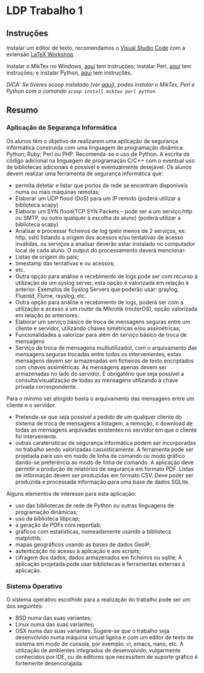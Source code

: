 # LDP Trabalho 1

## Instruções

Instalar um editor de texto, recomendamos o [Visual Studio Code](https://code.visualstudio.com/) com a extensão [LaTeX Workshop](https://marketplace.visualstudio.com/items?itemName=James-Yu.latex-workshop).

Instalar o MikTex no Windows, [aqui](https://miktex.org/howto/install-miktex) tem instruções; instalar Perl, [aqui](https://strawberryperl.com/) tem instruções; e instalar Python, [aqui](https://www.python.org/downloads/) tem instruções.

_DICA: Se tiveres scoop instalado (ver [aqui](https://scoop.sh/)), podes instalar o MikTex, Perl e Python com o comando `scoop install miktex perl python`._

## Resumo

### Aplicação de Segurança Informática

Os alunos têm o objetivo de realizarem uma aplicação de segurança informática construída com uma linguagem de programação dinâmica: Python; Ruby; Perl ou PHP. Recomenda-se o uso de Python. A escrita de código adicional na linguagem de programação C/C++ com o eventual uso de bibliotecas adicionais é possível e eventualmente desejável.
Os alunos devem realizar uma ferramenta de segurança informática que:

- permita detetar e listar que portos de rede se encontram disponíveis numa ou mais máquinas remotas;
- Elaborar um UDP flood (DoS) para um IP remoto (poderá utilizar a biblioteca scapy)
- Elaborar um SYN flood(TCP SYN Packets – pode ser a um serviço http ou SMTP, ou outro qualquer à escolha do aluno) (poderá utilizar a biblioteca scapy)
- Analisar e processar ficheiros de log (pelo menos de 2 serviços, ex: http, ssh) listando a origem dos acessos e/ou tentativas de acesso inválidas, os serviços a analisar deverão estar instalado no computador local de cada aluno. O output do processamento deverá mencionar:
- Listas de origem do país;
- timestamp das tentativas e ou acessos;
- etc.
- Outra opção para análise e recebimento de logs pode ser com recurso à utilização de um syslog server, esta opção é valorizada em relação à anterior. Exemplos de Syslog Servers que poderão usar: graylog, Fluentd, Flume, rsyslog, etc.
- Outra opção para análise e recebimento de logs, poderá ser com a utilização e acesso a um router da Mikrotik (routerOS), opção valorizada em relação às anteriores.
- Elaborar um serviço básico de troca de mensagens seguras entre um cliente e servidor, utilizando chaves
  simétricas e/ou assimétricas;
- Funcionalidades a valorizar para além do serviço básico de troca de mensagens
- Serviço de troca de mensagens multiutilizador, com o arquivamento das mensagens seguras trocadas entre todos os intervenientes, estas mensagens devem ser armazenadas em ficheiros de texto encriptados com chaves assimétricas. As mensagens apenas devem ser armazenadas no lado do servidor. É obrigatório que seja possível a consulta/visualização de todas as mensagens utilizando a chave privada correspondente.

Para o mínimo ser atingido basta o arquivamento das mensagens entre um cliente e o servidor.

- Pretende-se que seja possível a pedido de um qualquer cliente do sistema de troca de
  mensagens a listagem, a remoção, o download de todas as mensagens arquivadas
  existentes no servidor em que o cliente foi interveniente.
- outras caraterísticas de segurança informática podem ser incorporadas no trabalho sendo valorizadas casuisticamente.
  A ferramenta pode ser projetada para uso em modo de linha de comando ou modo gráfico dando-se preferência ao modo de linha de comando.
  A aplicação deve permitir a produção de relatórios de segurança em formato PDF. Listas de informação devem ser produzidas em formato CSV. Deve poder ser produzida e processada informação para uma base de dados SQLite.

Alguns elementos de interesse para esta aplicação:

- uso das bibliotecas de rede de Python ou outras linguagens de programação dinâmicas;
- uso da biblioteca libpcap;
- a geração de PDFs com reportlab;
- gráficos com estatísticas, nomeadamente usando a biblioteca matplotlib;
- mapas geográficos usando as bases de dados GeoIP;
- autenticação no acesso à aplicação e aos scripts;
- cifragem dos dados, dados armazenados em ficheiros ou sqlite;
  A aplicação projetada pode usar bibliotecas e ferramentas externas à aplicação.

### Sistema Operativo

O sistema operativo escolhido para a realização do trabalho pode ser um dos seguintes:

- BSD numa das suas variantes;
- Linux numa das suas variantes;
- OSX numa das suas variantes.
  Sugere-se que o trabalho seja desenvolvido numa máquina virtual ligeira e com um editor de texto de sistema em modo de consola, por exemplo: vi, emacs, nano, etc. A utilização de ambientes integrados de desenvolvido, vulgarmente conhecidos por IDE, ou de editores que necessitem de suporte gráfico é fortemente desencorajada.
